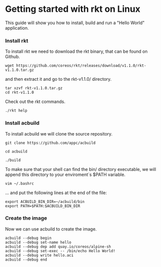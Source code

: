 # Getting started with rkt on Linux

This guide will show you how to install, build and run a "Hello World" application.

### Install rkt

To install rkt we need to download the rkt binary, that can be found on Github.

```
wget https://github.com/coreos/rkt/releases/download/v1.1.0/rkt-v1.1.0.tar.gz
```
and then extract it and go to the rkt-v1.1.0/ directory.
```
tar xzvf rkt-v1.1.0.tar.gz
cd rkt-v1.1.0
```
Check out the rkt commands.
```
./rkt help
```

### Install acbuild

To install acbuild we will clone the source repository.

```
git clone https://github.com/appc/acbuild
```
```
cd acbuild
```
```
./build
```

To make sure that your shell can find the bin/ directory executable, we will append this directory to your enviroment´s $PATH variable.

```
vim ~/.bashrc
```
... and put the following lines at the end of the file:
```
export ACBUILD_BIN_DIR=~/acbuild/bin
export PATH=$PATH:$ACBUILD_BIN_DIR
```

### Create the image

Now we can use acbuild to create the image.

```
acbuild --debug begin
acbuild --debug set-name hello
acbuild --debug dep add quay.io/coreos/alpine-sh
acbuild --debug set-exec -- /bin/echo Hello World!
acbuild --debug write hello.aci
acbuild --debug end
```
